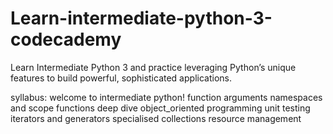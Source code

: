 # Learn-intermediate-python-3-codecademy
Learn Intermediate Python 3 and practice leveraging Python’s unique features to build powerful, sophisticated applications.

syllabus:
welcome to intermediate python!
function arguments
namespaces and scope
functions deep dive
object_oriented programming
unit testing
iterators and generators
specialised collections
resource management
